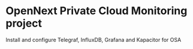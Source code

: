 # OpenNext Private Cloud Monitoring project
Install and configure Telegraf, InfluxDB, Grafana and Kapacitor for OSA
